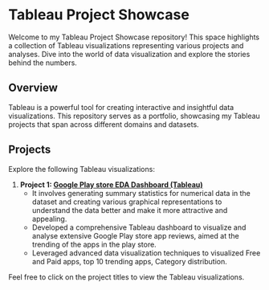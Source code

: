 # Tableau Project Showcase

Welcome to my Tableau Project Showcase repository! This space highlights a collection of Tableau visualizations representing various projects and analyses. Dive into the world of data visualization and explore the stories behind the numbers.

## Overview

Tableau is a powerful tool for creating interactive and insightful data visualizations. This repository serves as a portfolio, showcasing my Tableau projects that span across different domains and datasets.

## Projects

Explore the following Tableau visualizations:

1. **Project 1: [Google Play store EDA Dashboard (Tableau)]([Link](https://public.tableau.com/app/profile/sankhdeep.goswami/viz/Play-StoreAppReview/Dashboard1))**
   - It involves generating summary statistics for numerical data in the dataset and creating various graphical representations to understand the data better and make it more attractive and appealing.
   - Developed a comprehensive Tableau dashboard to visualize and analyse extensive Google Play store app reviews, aimed at the trending of the apps in the play store.
   - Leveraged advanced data visualization techniques to visualized Free and Paid apps, top 10 trending apps, Category distribution.



Feel free to click on the project titles to view the Tableau visualizations.
